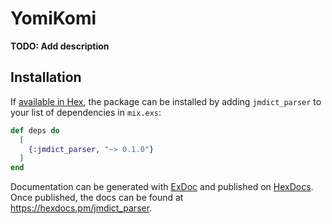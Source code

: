 # YomiKomi

**TODO: Add description**

## Installation

If [available in Hex](https://hex.pm/docs/publish), the package can be installed
by adding `jmdict_parser` to your list of dependencies in `mix.exs`:

```elixir
def deps do
  [
    {:jmdict_parser, "~> 0.1.0"}
  ]
end
```

Documentation can be generated with [ExDoc](https://github.com/elixir-lang/ex_doc)
and published on [HexDocs](https://hexdocs.pm). Once published, the docs can
be found at <https://hexdocs.pm/jmdict_parser>.

